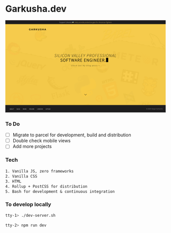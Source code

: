 # Garkusha.dev

<img src="https://github.com/sergio-garkusha/garkusha.dev/blob/main/assets/images/Github-showcase.png?raw=true">

### To Do

- [ ] Migrate to parcel for development, build and distribution
- [ ] Double check mobile views
- [ ] Add more projects

### Tech

```
1. Vanilla JS, zero frameworks
2. Vanilla CSS
3. HTML
4. Rollup + PostCSS for distribution
5. Bash for development & continuous integration
```

### To develop locally

```sh
tty-1> ./dev-server.sh
```

```sh
tty-2> npm run dev
```
